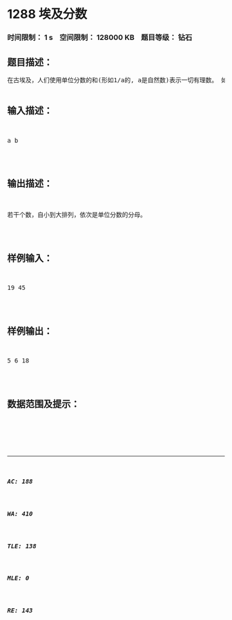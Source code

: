# 1288 埃及分数   
### 时间限制： 1 s&nbsp;&nbsp;&nbsp;&nbsp;空间限制： 128000 KB&nbsp;&nbsp;&nbsp;&nbsp;题目等级： 钻石  
## 题目描述：  

<pre>
在古埃及，人们使用单位分数的和(形如1/a的, a是自然数)表示一切有理数。 如：2/3=1/2+1/6,但不允许2/3=1/3+1/3,因为加数中有相同的。 对于一个分数a/b,表示方法有很多种，但是哪种最好呢？ 首先，加数少的比加数多的好，其次，加数个数相同的，最小的分数越大越 好。 如： 19/45=1/3 + 1/12 + 1/180 19/45=1/3 + 1/15 + 1/45 19/45=1/3 + 1/18 + 1/30, 19/45=1/4 + 1/6 + 1/180 19/45=1/5 + 1/6 + 1/18. 最好的是最后一种，因为1/18比1/180,1/45,1/30,1/180都大。 给出a,b(0<a<b<1000),编程计算最好的表达方式。
</pre>
  
  
## 输入描述：  

<pre>
a b
</pre>
  
  
## 输出描述：  

<pre>
若干个数，自小到大排列，依次是单位分数的分母。
</pre>
  
  
## 样例输入：  

<pre>
19 45
</pre>
  
  
## 样例输出：  

<pre>
5 6 18
</pre>
  
  
## 数据范围及提示：  

<pre>
</pre>
  
  
***  

##### AC: 188  
##### WA: 410  
##### TLE: 138  
##### MLE: 0  
##### RE: 143  
